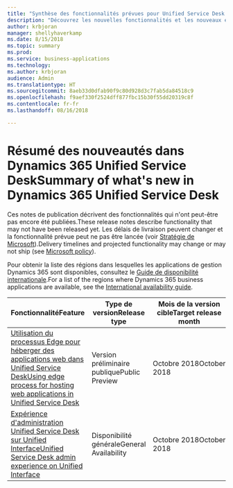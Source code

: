 ```yaml
---
title: "Synthèse des fonctionnalités prévues pour Unified Service Desk for Microsoft Dynamics 365"
description: "Découvrez les nouvelles fonctionnalités et les nouveaux engagements dans Unified Service Desk for Microsoft Dynamics 365"
author: krbjoran
manager: shellyhaverkamp
ms.date: 8/15/2018
ms.topic: summary
ms.prod: 
ms.service: business-applications
ms.technology: 
ms.author: krbjoran
audience: Admin
ms.translationtype: HT
ms.sourcegitcommit: 8aeb33d0dfab90f9c80d928d3c7fab5da84518c9
ms.openlocfilehash: f9aef330f2524dff877fbc15b30f55dd20319c8f
ms.contentlocale: fr-fr
ms.lasthandoff: 08/16/2018

---
```

#  <a name="summary-of-whats-new-in-dynamics-365-unified-service-desk"></a><span data-ttu-id="23df0-103">Résumé des nouveautés dans Dynamics 365 Unified Service Desk</span><span class="sxs-lookup"><span data-stu-id="23df0-103">Summary of what's new in Dynamics 365 Unified Service Desk</span></span> 

<span data-ttu-id="23df0-104">Ces notes de publication décrivent des fonctionnalités qui n'ont peut-être pas encore été publiées.</span><span class="sxs-lookup"><span data-stu-id="23df0-104">These release notes describe functionality that may not have been released yet.</span></span> <span data-ttu-id="23df0-105">Les délais de livraison peuvent changer et la fonctionnalité prévue peut ne pas être lancée (voir [Stratégie de Microsoft](https://go.microsoft.com/fwlink/p/?linkid=2007332)).</span><span class="sxs-lookup"><span data-stu-id="23df0-105">Delivery timelines and projected functionality may change or may not ship (see [Microsoft policy](https://go.microsoft.com/fwlink/p/?linkid=2007332)).</span></span>

<span data-ttu-id="23df0-106">Pour obtenir la liste des régions dans lesquelles les applications de gestion Dynamics 365 sont disponibles, consultez le [Guide de disponibilité internationale](https://aka.ms/dynamics_365_international_availability_deck).</span><span class="sxs-lookup"><span data-stu-id="23df0-106">For a list of the regions where Dynamics 365 business applications are available, see the [International availability guide](https://aka.ms/dynamics_365_international_availability_deck).</span></span> 


| <span data-ttu-id="23df0-107">Fonctionnalité</span><span class="sxs-lookup"><span data-stu-id="23df0-107">Feature</span></span>                                                                                                                                                                                       | <span data-ttu-id="23df0-108">Type de version</span><span class="sxs-lookup"><span data-stu-id="23df0-108">Release type</span></span>   | <span data-ttu-id="23df0-109">Mois de la version cible</span><span class="sxs-lookup"><span data-stu-id="23df0-109">Target release month</span></span> |
|-----------------------------------------------------------------------------------------------------------------------------------------------------------------------------------------------|----------------|----------------------|
| [<span data-ttu-id="23df0-110">Utilisation du processus Edge pour héberger des applications web dans Unified Service Desk</span><span class="sxs-lookup"><span data-stu-id="23df0-110">Using edge process for hosting web applications in Unified Service   Desk</span></span>](using-edge-process-hosting-web-applications-in-unified-service-desk.md) | <span data-ttu-id="23df0-111">Version préliminaire publique</span><span class="sxs-lookup"><span data-stu-id="23df0-111">Public Preview</span></span> | <span data-ttu-id="23df0-112">Octobre 2018</span><span class="sxs-lookup"><span data-stu-id="23df0-112">October 2018</span></span>          |
| [<span data-ttu-id="23df0-113">Expérience d'administration Unified Service Desk sur Unified Interface</span><span class="sxs-lookup"><span data-stu-id="23df0-113">Unified Service Desk admin experience on Unified Interface</span></span>](unified-service-desk-admin-experience-on-unified-client.md)                                                                     | <span data-ttu-id="23df0-114">Disponibilité générale</span><span class="sxs-lookup"><span data-stu-id="23df0-114">General Availability</span></span>             | <span data-ttu-id="23df0-115">Octobre 2018</span><span class="sxs-lookup"><span data-stu-id="23df0-115">October 2018</span></span>          |

